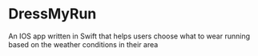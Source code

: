 # DressMyRun
An IOS app written in Swift that helps users choose what to wear running based on the weather conditions in their area

